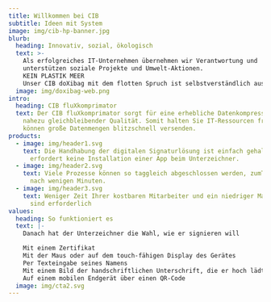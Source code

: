```yaml
---
title: Willkommen bei CIB
subtitle: Ideen mit System
image: img/cib-hp-banner.jpg
blurb:
  heading: Innovativ, sozial, ökologisch
  text: >-
    Als erfolgreiches IT-Unternehmen übernehmen wir Verantwortung und
    unterstützen soziale Projekte und Umwelt-Aktionen.
    KEIN PLASTIK MEER
    Unser CIB doXibag mit dem flotten Spruch ist selbstverständlich aus 100% Bio-Baumwolle.
  image: img/doxibag-web.png
intro:
  heading: CIB fluXkomprimator
  text: Der CIB fluXkomprimator sorgt für eine erhebliche Datenkompression bei
    nahezu gleichbleibender Qualität. Somit halten Sie IT-Ressourcen frei und
    können große Datenmengen blitzschnell versenden.
products:
  - image: img/header1.svg
    text: Die Handhabung der digitalen Signaturlösung ist einfach gehalten und
      erfordert keine Installation einer App beim Unterzeichner.
  - image: img/header2.svg
    text: Viele Prozesse können so taggleich abgeschlossen werden, zumTeil sogar
      nach wenigen Minuten.
  - image: img/header3.svg
    text: Weniger Zeit Ihrer kostbaren Mitarbeiter und ein niedriger Materialeinsatz
      sind erforderlich
values:
  heading: So funktioniert es
  text: |-
    Danach hat der Unterzeichner die Wahl, wie er signieren will

    Mit einem Zertifikat
    Mit der Maus oder auf dem touch-fähigen Display des Gerätes
    Per Texteingabe seines Namens
    Mit einem Bild der handschriftlichen Unterschrift, die er hoch lädt
    Auf einem mobilen Endgerät über einen QR-Code
  image: img/cta2.svg
---
```

